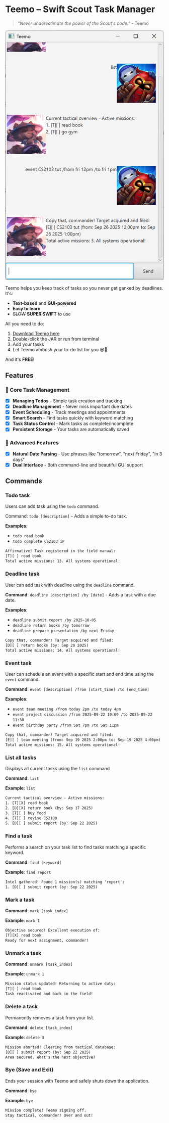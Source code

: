 # Teemo – Swift Scout Task Manager
> *"Never underestimate the power of the Scout's code."* - Teemo

![Teemo GUI](./Ui.png)

Teemo helps you keep track of tasks so you never get ganked by deadlines. It's:
- **Text-based** and **GUI-powered**
- **Easy to learn**
- ~~SLOW~~ **SUPER SWIFT** to use

All you need to do:
1. [Download Teemo here](https://github.com/ZavierCSJ/ip/releases)
2. Double-click the JAR or run from terminal
3. Add your tasks
4. Let Teemo ambush your to-do list for you 😎🍄

And it's **FREE**!

## Features

### 🎯 Core Task Management
- [x] **Managing Todos** - Simple task creation and tracking
- [x] **Deadline Management** - Never miss important due dates
- [x] **Event Scheduling** - Track meetings and appointments
- [x] **Smart Search** - Find tasks quickly with keyword matching
- [x] **Task Status Control** - Mark tasks as complete/incomplete
- [x] **Persistent Storage** - Your tasks are automatically saved

### 🚀 Advanced Features
- [x] **Natural Date Parsing** - Use phrases like "tomorrow", "next Friday", "in 3 days"
- [x] **Dual Interface** - Both command-line and beautiful GUI support

## Commands
### Todo task
Users can add task using the `todo` command.

Command: `todo [description]` - Adds a simple to-do task.

**Examples**:
*   `todo read book`
*   `todo complete CS2103 iP`

```
Affirmative! Task registered in the field manual:
[T][ ] read book
Total active missions: 13. All systems operational!
```
### Deadline task
User can add task with deadline using the `deadline` command.

**Command**: `deadline [description] /by [date]` - Adds a task with a due date.

**Examples**:
*   `deadline submit report /by 2025-10-05`
*   `deadline return books /by tomorrow`
*   `deadline prepare presentation /by next Friday`

```
Copy that, commander! Target acquired and filed:
[D][ ] return books (by: Sep 20 2025)
Total active missions: 14. All systems operational!
```
### Event task
User can schedule an event with a specific start and end time using the `event` command.

**Command**: `event [description] /from [start_time] /to [end_time]`

**Examples**:
*   `event team meeting /from today 2pm /to today 4pm`
*   `event project discussion /from 2025-09-22 10:00 /to 2025-09-22 11:30`
*   `event birthday party /from Sat 7pm /to Sat 11pm`

```
Copy that, commander! Target acquired and filed:
[E][ ] team meeting (from: Sep 19 2025 2:00pm to: Sep 19 2025 4:00pm)
Total active missions: 15. All systems operational!
```
### List all tasks
Displays all current tasks using the `list` command

**Command**: `list`

**Example**: `list`
```
Current tactical overview - Active missions:
1. [T][X] read book
2. [D][X] return book (by: Sep 17 2025)
3. [T][ ] buy food
4. [T][ ] revise CS2100
5. [D][ ] submit report (by: Sep 22 2025)
```
### Find a task
Performs a search on your task list to find tasks matching a specific keyword.

**Command**: `find [keyword]`

**Example**: `find report`
```
Intel gathered! Found 1 mission(s) matching 'report':
1. [D][ ] submit report (by: Sep 22 2025)
```

### Mark a task

**Command**: `mark [task_index]`

**Example**: `mark 1`
```
Objective secured! Excellent execution of:
[T][X] read book
Ready for next assignment, commander!
```
### Unmark a task

**Command**: `unmark [task_index]`

**Example**: `unmark 1`
```
Mission status updated! Returning to active duty:
[T][ ] read book
Task reactivated and back in the field!
```
### Delete a task
Permanently removes a task from your list.

**Command**: `delete [task_index]`

**Example**: `delete 3`
```
Mission aborted! Clearing from tactical database:
[D][ ] submit report (by: Sep 22 2025)
Area secured. What's the next objective?
```

### Bye (Save and Exit)
Ends your session with Teemo and safely shuts down the application.

**Command**: `bye`

**Example**: `bye`

```
Mission complete! Teemo signing off.
Stay tactical, commander! Over and out!
```

